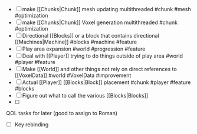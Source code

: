 - [ ] make [[Chunks|Chunk]] mesh updating multithreaded #chunk #mesh #optimization
- [ ] make [[Chunks|Chunk]] Voxel generation multithreaded #chunk #optimization 
- [ ] Directional [[Blocks]] or a block that contains directional [[Machines|Machine]] #blocks #machine #feature
- [ ] Play area expansion #world #progression #feature 
- [ ] Deal with [[Player]] trying to do things outside of play area #world #player #feature 
- [ ] Make [[World]] and other things not rely on direct references to [[VoxelData]] #world #VoxelData #improvement
- [ ] Actual [[Player]] [[Blocks|Block]] placement #chunk #player #feature #blocks 
- [ ] Figure out what to call the various [[Blocks|Blocks]]
- [ ] 


QOL tasks for later (good to assign to Roman)
- [ ] Key rebinding